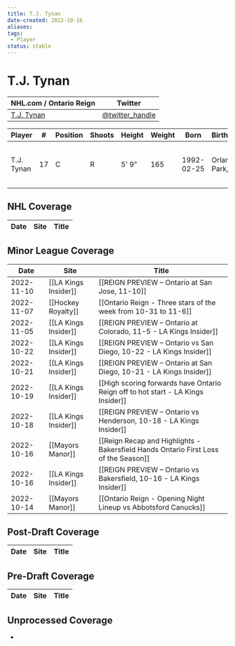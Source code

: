```yaml
---
title: T.J. Tynan
date-created: 2022-10-16
aliases: 
tags:
 - Player
status: stable
---
```


# T.J. Tynan

NHL.com / Ontario Reign | Twitter
-|-
[T.J. Tynan]() | [@twitter_handle](https://twitter.com/)

Player | \# | Position | Shoots | Height | Weight | Born | Birthplace | Draft 
-|-|-|-|-|-|-|-|-
T.J. Tynan | 17 | C | R | 5' 9" | 165 | 1992-02-25 | Orland Park, IL | CBJ 3rd RD, 2011 (66th)



## NHL  Coverage
Date | Site |  Title
---|---|---



## Minor League Coverage
| Date       | Site                 | Title                                                                               |
| ---------- | -------------------- | ----------------------------------------------------------------------------------- |
| 2022-11-10 | [[LA Kings Insider]] | [[REIGN PREVIEW – Ontario at San Jose, 11-10]]                                      |
| 2022-11-07 | [[Hockey Royalty]]   | [[Ontario Reign - Three stars of the week from 10-31 to 11-6]]                      |
| 2022-11-05 | [[LA Kings Insider]] | [[REIGN PREVIEW – Ontario at Colorado, 11-5 - LA Kings Insider]]                    |
| 2022-10-22 | [[LA Kings Insider]] | [[REIGN PREVIEW – Ontario vs San Diego, 10-22 - LA Kings Insider]]                  |
| 2022-10-21 | [[LA Kings Insider]] | [[REIGN PREVIEW – Ontario at San Diego, 10-21 - LA Kings Insider]]                  |
| 2022-10-19 | [[LA Kings Insider]] | [[High scoring forwards have Ontario Reign off to hot start - LA Kings Insider]]    |
| 2022-10-18 | [[LA Kings Insider]] | [[REIGN PREVIEW – Ontario vs Henderson, 10-18 - LA Kings Insider]]                  |
| 2022-10-16 | [[Mayors Manor]]     | [[Reign Recap and Highlights - Bakersfield Hands Ontario First Loss of the Season]] |
| 2022-10-16 | [[LA Kings Insider]] | [[REIGN PREVIEW – Ontario vs Bakersfield, 10-16 - LA Kings Insider]]                |
| 2022-10-14 | [[Mayors Manor]]     | [[Ontario Reign - Opening Night Lineup vs Abbotsford Canucks]]                      |



## Post-Draft Coverage
Date | Site |  Title
---|---|---



## Pre-Draft Coverage
Date | Site |  Title
---|---|---


## Unprocessed Coverage
- 
